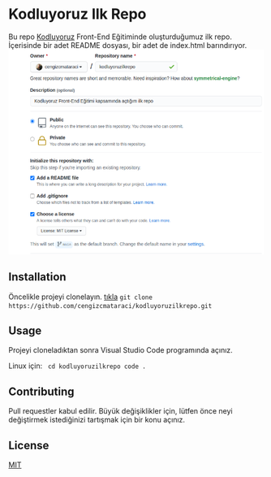 # Kodluyoruz Ilk Repo
Bu repo [Kodluyoruz](https://kodluyoruz.org/tr/kodluyoruz/) Front-End Eğitiminde oluşturduğumuz ilk repo. İçerisinde bir adet README dosyası, bir adet de index.html barındırıyor.
![image](https://raw.githubusercontent.com/Kodluyoruz/taskforce/main/git/odev1/figures/github.png)
## Installation
Öncelikle projeyi clonelayın. 
[tıkla](https://github.com/taneruslu/kodluyoruzilkrepo.git)
```git clone https://github.com/cengizcmataraci/kodluyoruzilkrepo.git```
## Usage
Projeyi cloneladıktan sonra Visual Studio Code programında açınız.

Linux için: ``` cd kodluyoruzilkrepo
code .```
## Contributing 
Pull requestler kabul edilir. Büyük değişiklikler için, lütfen önce neyi değiştirmek istediğinizi tartışmak için bir konu açınız.
## License
[MIT](https://choosealicense.com/licenses/mit/)
